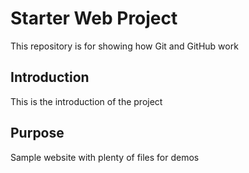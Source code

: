 # Starter Web Project

This repository is for showing how Git and GitHub work

## Introduction
This is the introduction of the project

## Purpose

Sample website with plenty of files for demos